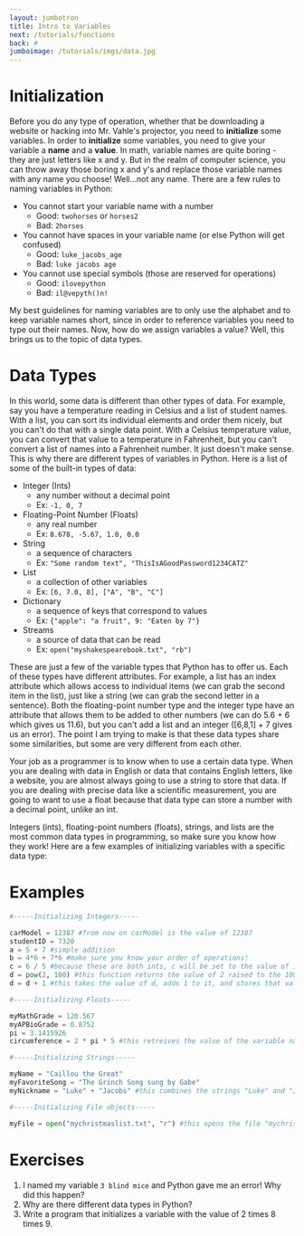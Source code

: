```yaml
---
layout: jumbotron
title: Intro to Variables
next: /tutorials/functions
back: #
jumboimage: /tutorials/imgs/data.jpg
---
```


# Initialization

Before you do any type of operation, whether that be downloading a website or hacking into Mr. Vahle's projector, you need to **initialize** some variables. In order to **initialize** some variables, you need to give your variable a **name** and a **value**. In math, variable names are quite boring - they are just letters like x and y. But in the realm of computer science, you can throw away those boring x and y's and replace those variable names with any name you choose! Well...not any name. There are a few rules to naming variables in Python:

- You cannot start your variable name with a number
  - Good: `twohorses` or `horses2`
  - Bad: `2horses`
- You cannot have spaces in your variable name (or else Python will get confused)
  - Good: `luke_jacobs_age`
  - Bad: `luke jacobs age`
- You cannot use special symbols (those are reserved for operations)
  - Good: `ilovepython`
  - Bad: `il@vepyth()n!`

My best guidelines for naming variables are to only use the alphabet and to keep variable names short, since in order to reference variables you need to type out their names. Now, how do we assign variables a value? Well, this brings us to the topic of data types. 

# Data Types

In this world, some data is different than other types of data. For example, say you have a temperature reading in Celsius and a list of student names. With a list, you can sort its individual elements and order them nicely, but you can't do that with a single data point. With a Celsius temperature value, you can convert that value to a temperature in Fahrenheit, but you can't convert a list of names into a Fahrenheit number. It just doesn't make sense. This is why there are different types of variables in Python. Here is a list of some of the built-in types of data:

- Integer (Ints)
  - any number without a decimal point 
  - Ex: `-1, 0, 7`
- Floating-Point Number (Floats)
  - any real number 
  - Ex: `8.678, -5.67, 1.0, 0.0`
- String 
  - a sequence of characters 
  - Ex: `"Some random text", "ThisIsAGoodPassword1234CATZ"`
- List 
  - a collection of other variables 
  - Ex: `[6, 7.0, 8], ["A", "B", "C"]`
- Dictionary 
  - a sequence of keys that correspond to values
  - Ex: `{"apple": "a fruit", 9: "Eaten by 7"}`
- Streams 
  - a source of data that can be read
  - Ex: `open("myshakespearebook.txt", "rb")`

These are just a few of the variable types that Python has to offer us. Each of these types have different attributes. For example, a list has an index attribute which allows access to individual items (we can grab the second item in the list), just like a string (we can grab the second letter in a sentence). Both the floating-point number type and the integer type have an attribute that allows them to be added to other numbers (we can do 5.6 + 6 which gives us 11.6), but you can't add a list and an integer ([6,8,1] + 7 gives us an error). The point I am trying to make is that these data types share some similarities, but some are very different from each other.

Your job as a programmer is to know when to use a certain data type. When you are dealing with data in English or data that contains English letters, like a website, you are almost always going to use a string to store that data. If you are dealing with precise data like a scientific measurement, you are going to want to use a float because that data type can store a number with a decimal point, unlike an int.

Integers (ints), floating-point numbers (floats), strings, and lists are the most common data types in programming, so make sure you know how they work! Here are a few examples of initializing variables with a specific data type:

# Examples

```python
#-----Initializing Integers-----

carModel = 12387 #from now on carModel is the value of 12387
studentID = 7320
a = 5 + 7 #simple addition
b = 4*6 + 7*6 #make sure you know your order of operations!
c = 6 / 5 #because these are both ints, c will be set to the value of 1 because ints cannot have decimal points, so the .2 is chopped off
d = pow(2, 100) #this function returns the value of 2 raised to the 100th power!
d = d + 1 #this takes the value of d, adds 1 to it, and stores that value back in d.

#-----Initializing Floats-----

myMathGrade = 120.567
myAPBioGrade = 0.8752
pi = 3.1415926
circumference = 2 * pi * 5 #this retreives the value of the variable named "pi", multiplies it twice, and sets the variable "circumference" equal to the value

#-----Initializing Strings-----

myName = "Caillou the Great"
myFavoriteSong = "The Grinch Song sung by Gabe"
myNickname = "Luke" + "Jacobs" #this combines the strings "Luke" and "Jacobs" together but DOES NOT PUT A SPACE IN BETWEEN THEM

#-----Initializing File objects-----

myFile = open("mychristmaslist.txt", "r") #this opens the file "mychristmaslist.txt" as read-only

```

# Exercises

1. I named my variable `3 blind mice` and Python gave me an error! Why did this happen?
2. Why are there different data types in Python?
3. Write a program that initializes a variable with the value of 2 times 8 times 9.
  
